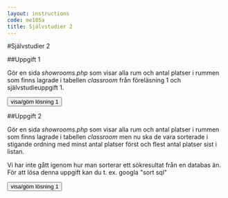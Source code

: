```yaml
---
layout: instructions
code: me105a
title: Självstudier 2
---
```


<script>
  var toggle = function(id) {
  var mydiv = document.getElementById(id);
  if (mydiv.style.display === 'block' || mydiv.style.display === '')
    mydiv.style.display = 'none';
  else
    mydiv.style.display = 'block'
  }
</script>

<style>
table {border-collapse: collapse;font-size:smaller}
th, td {border: 1px solid #BBBBBB}
th, td {text-align:left}
th, td {padding: 6px;}
</style>

#Självstudier 2

##Uppgift 1

Gör en sida *showrooms.php* som visar alla rum och antal platser i rummen som finns lagrade i tabellen *classroom* från föreläsning 1 och självstudieuppgift 1.

<input type="button" value="visa/göm lösning 1" onclick="toggle('answer1');">

<div id="answer1" style="display:none">

###showrooms.php:

{% highlight php %}
<?php
//ändra userid till ditt eget
include $_SERVER['DOCUMENT_ROOT'].'/userid/me105a/connect.php';

$sql="SELECT * FROM classroom";
$result=$pdo->query($sql);

foreach ($result as $row) {
	$roomnumber=$row['roomnumber'];
	$seats=$row['seats'];
	
	echo "$roomnumber har $seats platser";
	echo "<br>";
}
?>
{% endhighlight %}
</div>

##Uppgift 2

Gör en sida *showrooms.php* som visar alla rum och antal platser i rummen som finns lagrade i tabellen *classroom* men nu ska de vara sorterade i stigande ordning med minst antal platser först och flest antal platser sist i listan.

Vi har inte gått igenom hur man sorterar ett sökresultat från en databas än. För att lösa denna uppgift kan du t. ex. googla "sort sql"

<input type="button" value="visa/göm lösning 1" onclick="toggle('answer2');">

<div id="answer2" style="display:none">
Ändra SELECT-raden till

{% highlight php  startinline=True %}
$sql="SELECT * FROM classroom ORDER BY seats";
{% endhighlight %}
</div>
